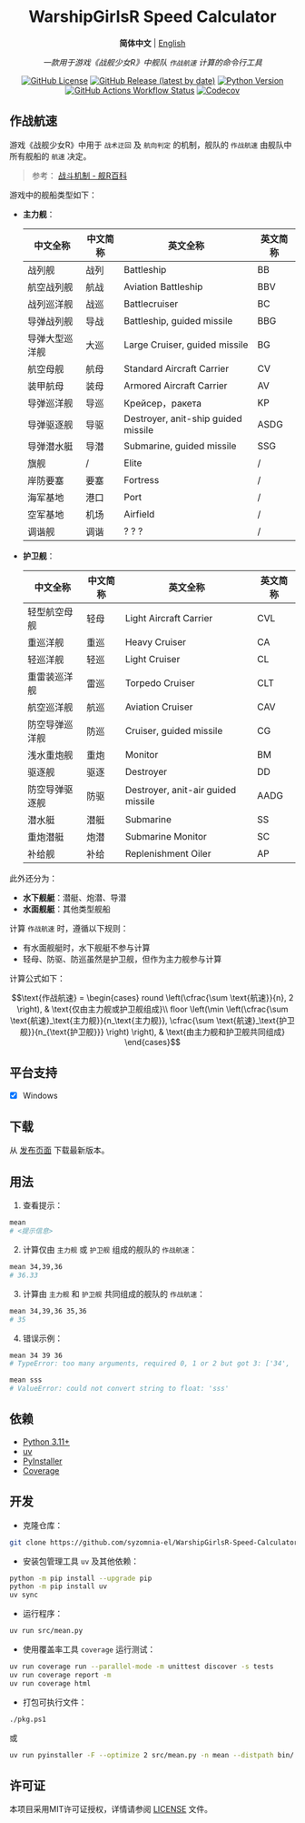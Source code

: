 <!--suppress HtmlDeprecatedAttribute -->
<div align="center">

# WarshipGirlsR Speed Calculator

**简体中文** | [English](README_en.md)

_一款用于游戏《战舰少女R》中舰队 `作战航速` 计算的命令行工具_

[![GitHub License](https://img.shields.io/github/license/syzomnia-el/WarshipGirlsR-Speed-Calculator)](LICENSE)
[![GitHub Release (latest by date)](https://img.shields.io/github/v/release/syzomnia-el/WarshipGirlsR-Speed-Calculator?include_prereleases&sort=date&display_name=release)](https://github.com/syzomnia-el/WarshipGirlsR-Speed-Calculator/releases)
[![Python Version](https://img.shields.io/badge/python-3.11%20%7C%203.12%20%7C%203.13-blue)](https://www.python.org)
[![GitHub Actions Workflow Status](https://img.shields.io/github/actions/workflow/status/syzomnia-el/WarshipGirlsR-Speed-Calculator/codecov.yml)](https://github.com/syzomnia-el/WarshipGirlsR-Speed-Calculator/actions/workflows/codecov.yml)
[![Codecov](https://img.shields.io/codecov/c/gh/syzomnia-el/WarshipGirlsR-Speed-Calculator?token=T3Q72DSMHL)](https://codecov.io/gh/syzomnia-el/WarshipGirlsR-Speed-Calculator)

</div>

## 作战航速

游戏《战舰少女R》中用于 `战术迂回` 及 `航向判定` 的机制，舰队的 `作战航速` 由舰队中所有舰船的 `航速` 决定。

> 参考：
> [战斗机制 - 舰R百科](https://www.zjsnrwiki.com/wiki/%E6%88%98%E6%96%97%E6%9C%BA%E5%88%B6#%E6%88%98%E6%9C%AF%E8%BF%82%E5%9B%9E)

游戏中的舰船类型如下：

- **主力舰**：

  | 中文全称    | 中文简称 | 英文全称                                | 英文简称 | 
  |---------|------|-------------------------------------|------|
  | 战列舰     | 战列   | Battleship                          | BB   |
  | 航空战列舰   | 航战   | Aviation Battleship                 | BBV  |
  | 战列巡洋舰   | 战巡   | Battlecruiser                       | BC   |
  | 导弹战列舰   | 导战   | Battleship, guided missile          | BBG  |
  | 导弹大型巡洋舰 | 大巡   | Large Cruiser, guided missile       | BG   |
  | 航空母舰    | 航母   | Standard Aircraft Carrier           | CV   |
  | 装甲航母    | 装母   | Armored Aircraft Carrier            | AV   |
  | 导弹巡洋舰   | 导巡   | Крейсер，ракета                      | KP   |
  | 导弹驱逐舰   | 导驱   | Destroyer, anit-ship guided missile | ASDG |
  | 导弹潜水艇   | 导潜   | Submarine, guided missile           | SSG  |
  | 旗舰      | /    | Elite                               | /    |
  | 岸防要塞    | 要塞   | Fortress                            | /    |
  | 海军基地    | 港口   | Port                                | /    |
  | 空军基地    | 机场   | Airfield                            | /    |
  | 调谐舰     | 调谐   | ? ? ?                               | /    |

- **护卫舰**：

  | 中文全称    | 中文简称 | 英文全称                               | 英文简称 |
  |---------|------|------------------------------------|------|
  | 轻型航空母舰  | 轻母   | Light Aircraft Carrier             | CVL  |
  | 重巡洋舰    | 重巡   | Heavy Cruiser                      | CA   |
  | 轻巡洋舰    | 轻巡   | Light Cruiser                      | CL   |
  | 重雷装巡洋舰  | 雷巡   | Torpedo Cruiser                    | CLT  |
  | 航空巡洋舰   | 航巡   | Aviation Cruiser                   | CAV  |
  | 防空导弹巡洋舰 | 防巡   | Cruiser, guided missile            | CG   |
  | 浅水重炮舰   | 重炮   | Monitor                            | BM   |
  | 驱逐舰     | 驱逐   | Destroyer                          | DD   |
  | 防空导弹驱逐舰 | 防驱   | Destroyer, anit-air guided missile | AADG |
  | 潜水艇     | 潜艇   | Submarine                          | SS   |
  | 重炮潜艇    | 炮潜   | Submarine Monitor                  | SC   |
  | 补给舰     | 补给   | Replenishment Oiler                | AP   |

此外还分为：

- **水下舰艇**：潜艇、炮潜、导潜
- **水面舰艇**：其他类型舰船

计算 `作战航速` 时，遵循以下规则：

- 有水面舰艇时，水下舰艇不参与计算
- 轻母、防驱、防巡虽然是护卫舰，但作为主力舰参与计算

计算公式如下：

```math
\text{作战航速} =
\begin{cases}
round \left(\cfrac{\sum \text{航速}}{n}, 2 \right), & \text{仅由主力舰或护卫舰组成}\\
floor \left(\min \left(\cfrac{\sum \text{航速}_\text{主力舰}}{n_\text{主力舰}}, \cfrac{\sum \text{航速}_\text{护卫舰}}{n_{\text{护卫舰}}} \right) \right), & \text{由主力舰和护卫舰共同组成}
\end{cases}
```

## 平台支持

- [x] Windows

## 下载

从 [发布页面](https://github.com/syzomnia-el/WarshipGirlsR-Speed-Calculator/releases) 下载最新版本。

## 用法

1. 查看提示：

```bash
mean
# <提示信息>
```

2. 计算仅由 `主力舰` 或 `护卫舰` 组成的舰队的 `作战航速`：

```bash
mean 34,39,36
# 36.33
```

3. 计算由 `主力舰` 和 `护卫舰` 共同组成的舰队的 `作战航速`：

```bash
mean 34,39,36 35,36
# 35
```

4. 错误示例：

```bash
mean 34 39 36
# TypeError: too many arguments, required 0, 1 or 2 but got 3: ['34', '39', '36']

mean sss
# ValueError: could not convert string to float: 'sss'
```

## 依赖

- [Python 3.11+](https://www.python.org)
- [uv](https://docs.astral.sh/uv)
- [PyInstaller](https://pyinstaller.org)
- [Coverage](https://coverage.readthedocs.io)

## 开发

- 克隆仓库：

```bash
git clone https://github.com/syzomnia-el/WarshipGirlsR-Speed-Calculator.git
```

- 安装包管理工具 `uv` 及其他依赖：

```bash
python -m pip install --upgrade pip
python -m pip install uv
uv sync
```

- 运行程序：

```bash
uv run src/mean.py
```

- 使用覆盖率工具 `coverage` 运行测试：

```bash
uv run coverage run --parallel-mode -m unittest discover -s tests
uv run coverage report -m
uv run coverage html
```

- 打包可执行文件：

```bash
./pkg.ps1
```

或

```bash
uv run pyinstaller -F --optimize 2 src/mean.py -n mean --distpath bin/ --clean
```

## 许可证

本项目采用MIT许可证授权，详情请参阅 [LICENSE](LICENSE) 文件。

